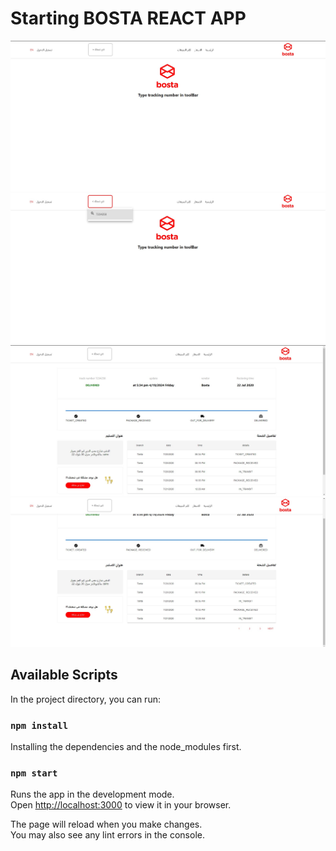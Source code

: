 # Starting BOSTA REACT APP

![Starting BOSTA REACT APP](1.jpg)
![Starting BOSTA REACT APP](2.jpg)
![Starting BOSTA REACT APP](3.jpg)
![Starting BOSTA REACT APP](4.jpg)

## Available Scripts

In the project directory, you can run:

### `npm install`

Installing the dependencies and the node_modules first.

### `npm start`

Runs the app in the development mode.\
Open [http://localhost:3000](http://localhost:3000) to view it in your browser.

The page will reload when you make changes.\
You may also see any lint errors in the console.

